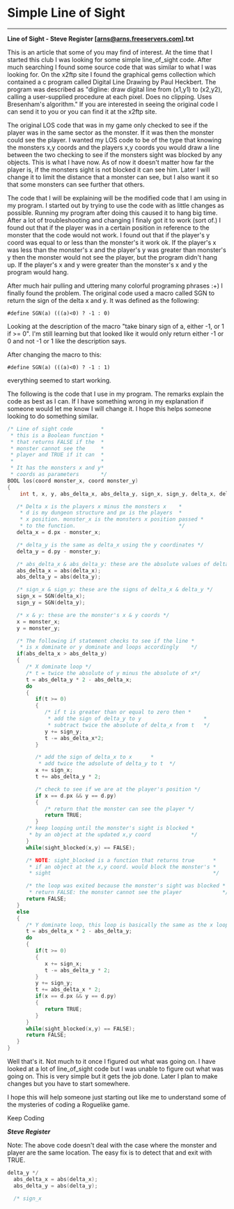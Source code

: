 # Simple Line of Sight

---

**Line of Sight - Steve Register [arns@arns.freeservers.com].txt**

This is an article that some of you may find of interest. At the time that I started this club I was looking for some simple line_of_sight code. After much searching I found some source code that was similar to what I was looking for. On the x2ftp site I found the graphical gems collection which contained a c program called Digital Line Drawing by Paul Heckbert. The program was described as "digline: draw digital line from (x1,y1) to (x2,y2), calling a user-supplied procedure at each pixel. Does no clipping. Uses Bresenham's algorithm." If you are interested in seeing the original code I can send it to you or you can find it at the x2ftp site.

The original LOS code that was in my game only checked to see if the player was in the same sector as the monster. If it was then the monster could see the player. I wanted my LOS code to be of the type that knowing the monsters x,y coords and the players x,y coords you would draw a line between the two checking to see if the monsters sight was blocked by any objects. This is what I have now. As of now it doesn't matter how far the player is, if the monsters sight is not blocked it can see him. Later I will change it to limit the distance that a monster can see, but I also want it so that some monsters can see further that others.

The code that I will be explaining will be the modified code that I am using in my program. I started out by trying to use the code with as little changes as possible. Running my program after doing this caused it to hang big time. After a lot of troubleshooting and changing I finaly got it to work (sort of.) I found out that if the player was in a certain position in reference to the monster that the code would not work. I found out that if the player's y coord was equal to or less than the monster's it work ok. If the player's x was less than the monster's x and the player's y was greater than monster's y then the monster would not see the player, but the program didn't hang up. If the player's x and y were greater than the monster's x and y the program would hang.

After much hair pulling and uttering many colorful programing phrases :+) I finally found the problem. The original code used a macro called SGN to return the sign of the delta x and y. It was defined as the following:

```text
#define SGN(a) (((a)<0) ? -1 : 0)
```

Looking at the description of the macro "take binary sign of a, either -1, or 1 if >= 0". I'm still learning but that looked like it would only return either -1 or 0 and not -1 or 1 like the description says.

After changing the macro to this:

```text
#define SGN(a) (((a)<0) ? -1 : 1)
```

everything seemed to start working.

The following is the code that I use in my program. The remarks explain the code as best as I can. If I have something wrong in my explanation if someone would let me know I will change it. I hope this helps someone looking to do something similar.

```c
/* Line of sight code         *
 * this is a Boolean function *
 * that returns FALSE if the  *
 * monster cannot see the     *
 * player and TRUE if it can  *
 *                            *
 * It has the monsters x and y*
 * coords as parameters       */
BOOL los(coord monster_x, coord monster_y)
{
    int t, x, y, abs_delta_x, abs_delta_y, sign_x, sign_y, delta_x, delta_y;

   /* Delta x is the players x minus the monsters x    *
    * d is my dungeon structure and px is the players  *
    * x position. monster_x is the monsters x position passed *
    * to the function.                                 */
   delta_x = d.px - monster_x;

   /* delta_y is the same as delta_x using the y coordinates */
   delta_y = d.py - monster_y;

   /* abs_delta_x & abs_delta_y: these are the absolute values of delta_x & delta_y */
   abs_delta_x = abs(delta_x);
   abs_delta_y = abs(delta_y);

   /* sign_x & sign_y: these are the signs of delta_x & delta_y */
   sign_x = SGN(delta_x);
   sign_y = SGN(delta_y);

   /* x & y: these are the monster's x & y coords */
   x = monster_x;
   y = monster_y;

   /* The following if statement checks to see if the line *
    * is x dominate or y dominate and loops accordingly    */
   if(abs_delta_x > abs_delta_y)
   {
      /* X dominate loop */
      /* t = twice the absolute of y minus the absolute of x*/
      t = abs_delta_y * 2 - abs_delta_x;
      do
      {
         if(t >= 0)
         {
            /* if t is greater than or equal to zero then *
             * add the sign of delta_y to y                    *
             * subtract twice the absolute of delta_x from t   */
            y += sign_y;
            t -= abs_delta_x*2;
         }

         /* add the sign of delta_x to x      *
          * add twice the adsolute of delta_y to t  */
         x += sign_x;
         t += abs_delta_y * 2;

         /* check to see if we are at the player's position */
         if x == d.px && y == d.py)
         {
            /* return that the monster can see the player */
            return TRUE;
         }
      /* keep looping until the monster's sight is blocked *
       * by an object at the updated x,y coord             */
      }
      while(sight_blocked(x,y) == FALSE);

      /* NOTE: sight_blocked is a function that returns true      *
       * if an object at the x,y coord. would block the monster's *
       * sight                                                    */

      /* the loop was exited because the monster's sight was blocked *
       * return FALSE: the monster cannot see the player             */
      return FALSE;
   }
   else
   {
      /* Y dominate loop, this loop is basically the same as the x loop */
      t = abs_delta_x * 2 - abs_delta_y;
      do
      {
         if(t >= 0)
         {
            x += sign_x;
            t -= abs_delta_y * 2;
         }
         y += sign_y;
         t += abs_delta_x * 2;
         if(x == d.px && y == d.py)
         {
            return TRUE;
         }
      }
      while(sight_blocked(x,y) == FALSE);
      return FALSE;
   }
}
```

Well that's it. Not much to it once I figured out what was going on. I have looked at a lot of line_of_sight code but I was unable to figure out what was going on. This is very simple but it gets the job done. Later I plan to make changes but you have to start somewhere.

I hope this will help someone just starting out like me to understand some of the mysteries of coding a Roguelike game.

Keep Coding

_**Steve Register**_

Note: The above code doesn't deal with the case where the monster and player are the same location. The easy fix is to detect that and exit with TRUE.

```c
delta_y */
  abs_delta_x = abs(delta_x);
  abs_delta_y = abs(delta_y);

  /* sign_x
```
